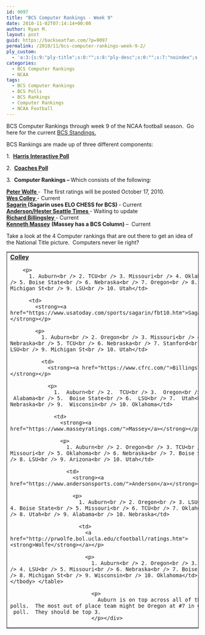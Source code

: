 ```yaml
---
id: 9097
title: "BCS Computer Rankings - Week 9"
date: 2010-11-02T07:14:14+00:00
author: Ryan M.
layout: post
guid: https://backseatfan.com/?p=9097
permalink: /2010/11/bcs-computer-rankings-week-9-2/
ply_custom:
  - 'a:3:{s:9:"ply-title";s:0:"";s:8:"ply-desc";s:0:"";s:7:"noindex";s:0:"";}'
categories:
  - BCS Computer Rankings
  - NCAA
tags:
  - BCS Computer Rankings
  - BCS Polls
  - BCS Rankings
  - Computer Rankings
  - NCAA Football
---
```


<div class="entry">
  <p>
    BCS Computer Rankings through week 9 of the NCAA football season.  Go here for the current <a href="https://backseatfan.com/2010/11/bcs-rankings-week-9-2/">BCS Standings.</a>
  </p>

  <p>
    BCS Rankings are made up of three different components:
  </p>

  <p>
    1.  <strong><a href="https://www.cbssports.com/collegefootball/polls/full/harris">Harris Interactive Poll</a></strong>
  </p>

  <p>
    2.  <strong><a href="http://espn.go.com/college-football/rankings/_/poll/2">Coaches Poll</a></strong>
  </p>

  <p>
    3.  <strong>Computer Rankings – </strong>Which consists of the following:
  </p>

  <p>
    <strong><a href="http://prwolfe.bol.ucla.edu/cfootball/ratings.htm">Peter Wolfe </a></strong>-  The first ratings will be posted October 17, 2010.<br /> <a href="https://www.colleyrankings.com/"><strong>Wes Colley</strong> </a>- Current<br /> <strong><a href="https://www.usatoday.com/sports/sagarin/fbt10.htm">Sagarin </a>(Sagarin uses ELO CHESS for BCS) </strong>- Current<br /> <strong><a href="https://www.andersonsports.com/">Anderson/Hester Seattle Times </a></strong>- Waiting to update<br /> <strong><a href="https://www.cfrc.com/">Richard Billingsley </a></strong>- Current<br /> <strong><a href="https://www.masseyratings.com/">Kenneth Massey</a></strong> <strong>(Massey has a BCS Column) </strong>–  Current
  </p>

  <p>
    Take a look at the 4 Computer rankings that are out there to get an idea of the National Title picture.  Computers never lie right?
  </p>

  <table border="1" cellspacing="0" cellpadding="4">
    <tr>
      <td>
        <strong><a href="https://www.colleyrankings.com/">Colley</a></strong></p>

        <p>
          1. Auburn<br /> 2. TCU<br /> 3. Missouri<br /> 4. Oklahoma<br /> 5. Boise State<br /> 6. Nebraska<br /> 7. Oregon<br /> 8. Michigan St<br /> 9. LSU<br /> 10. Utah</td>

          <td>
            <strong><a href="https://www.usatoday.com/sports/sagarin/fbt10.htm">Sagarin</a></strong></p>

            <p>
              1. Auburn<br /> 2. Oregon<br /> 3. Missouri<br /> 4. Nebraska<br /> 5. TCU<br /> 6. Nebraska<br /> 7. Stanford<br /> 8. LSU<br /> 9. Michigan St<br /> 10. Utah</td>

              <td>
                <strong><a href="https://www.cfrc.com/">Billingsley</a></strong></p>

                <p>
                  1.  Auburn<br /> 2.  TCU<br /> 3.  Oregon<br /> 4.  Alabama<br /> 5.  Boise State<br /> 6.  LSU<br /> 7.  Utah<br /> 8. Nebraska<br /> 9.  Wisconsin<br /> 10. Oklahoma</td>

                  <td>
                    <strong><a href="https://www.masseyratings.com/">Massey</a></strong></p>

                    <p>
                      1. Auburn<br /> 2. Oregon<br /> 3. TCU<br /> 4. Missouri<br /> 5. Oklahoma<br /> 6. Nebraska<br /> 7. Boise State<br /> 8. LSU<br /> 9. Arizona<br /> 10. Utah</td>

                      <td>
                        <strong><a href="https://www.andersonsports.com/">Anderson</a></strong></p>

                        <p>
                          1. Auburn<br /> 2. Oregon<br /> 3. LSU<br /> 4. Boise State<br /> 5. Missouri<br /> 6. TCU<br /> 7. Oklahoma<br /> 8. Utah<br /> 9. Alabama<br /> 10. Nebraska</td>

                          <td>
                            <a href="http://prwolfe.bol.ucla.edu/cfootball/ratings.htm"><strong>Wolfe</strong></a></p>

                            <p>
                              1. Auburn<br /> 2. Oregon<br /> 3. TCU<br /> 4. LSU<br /> 5. Missouri<br /> 6. Nebraska<br /> 7. Boise St<br /> 8. Michigan St<br /> 9. Wisconsin<br /> 10. Oklahoma</td> </tr> </tbody> </table>

                              <p>
                                Auburn is on top across all of the polls.  The most out of place team might be Oregon at #7 in Colley's  poll.  They should be top 3.
                              </p></div>
